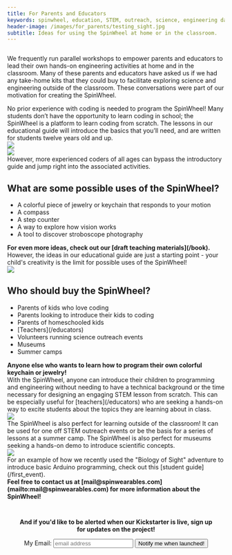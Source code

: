```yaml
---   
title: For Parents and Educators
keywords: spinwheel, education, STEM, outreach, science, engineering day, homeschool, parents, educators, engineering, computer science, physics
header-image: /images/for_parents/testing_sight.jpg
subtitle: Ideas for using the SpinWheel at home or in the classroom.
---
```






<div class="row">
<div class="column long-text">
<p>We frequently run parallel workshops to empower parents and educators to lead their own hands-on engineering activities at home and in the classroom. Many of these parents and educators have asked us if we had any take-home kits that they could buy to facilitate exploring science and engineering outside of the classroom. These conversations were part of our motivation for creating the SpinWheel.</p>
</div>
</div>


<div class="row dark-transparent ">
<div class="column large-text">
No prior experience with coding is needed to program the SpinWheel! Many students don’t have the opportunity to learn coding in school; the SpinWheel is a platform to learn coding from scratch. The lessons in our educational guide will introduce the basics that you’ll need, and are written for students twelve years old and up.
</div>
<div class="column column-long"><img src="/images/for_parents/final_cover.jpg"></div>
</div>


<div class="row row-small-reverse dark-transparent">
<div class="column column-long"><img src="/images/for_parents/compass_lesson.jpg"></div>
<div class="column large-text">
However, more experienced coders of all ages can bypass the introductory guide and jump right into the associated activities. 
</div>
</div>

<div class="row">
<div class="column long-text">
<h2>What are some possible uses of the SpinWheel?</h2>
<ul>
<li>A colorful piece of jewelry or keychain that responds to your motion</li>
<li>A compass</li>
<li>A step counter</li>
<li>A way to explore how vision works</li>
<li>A tool to discover stroboscope photography</li> 
</ul>
<strong>For even more ideas, check out our [draft teaching materials](/book).</strong>
</div>
</div>

<div class="row dark-transparent">
<div class="column large-text">
However, the ideas in our educational guide are just a starting point - your child's creativity is the limit for possible uses of the SpinWheel!
</div>
<div class="column column-long"><img src="/images/for_parents/kid_coding_spinwheel.jpg"></div>
</div>

<div class="row">
<div class="column long-text">
<h2>Who should buy the SpinWheel?</h2>
<ul>
<li>Parents of kids who love coding</li>
<li>Parents looking to introduce their kids to coding</li>
<li>Parents of homeschooled kids</li>
<li>[Teachers](/educators)</li>
<li>Volunteers running science outreach events</li> 
<li>Museums</li>
<li>Summer camps</li>
</ul>
<strong>Anyone else who wants to learn how to program their own colorful keychain or jewelry!</strong>
</div>
</div>

<div class="row dark-transparent ">
<div class="column large-text">
With the SpinWheel, anyone can introduce their children to programming and engineering without needing to have a technical background or the time necessary for designing an engaging STEM lesson from scratch. This can be especially useful for [teachers](/educators) who are seeking a hands-on way to excite students about the topics they are learning about in class. 
</div>
<div class="column column-long"><img src="/images/banners/colors_and_eye.png"></div>
</div>



<div class="row transparent">
<div class="column large-text">
The SpinWheel is also perfect for learning outside of the classroom! It can be used for one off STEM outreach events or be the basis for a series of lessons at a summer camp. The SpinWheel is also perfect for museums seeking a hands-on demo to introduce scientific concepts.
</div>
<div class="column column-long"><img src="/images/for_parents/testing_sight_2.jpg"></div>
</div>


<div class="row dark-transparent">
<div class="column">
For an example of how we recently used the "Biology of Sight" adventure to introduce basic Arduino programming, check out this [student guide](/first_event).
</div>
</div>

<div class="row transparent">
<div class="column">
<strong>Feel free to contact us at [mail@spinwearables.com](mailto:mail@spinwearables.com) for more information about the SpinWheel!</strong>
</div>
</div>

<div class="row dark">
<style>
form {
  margin: auto;
  width: 90%;
  text-align: center;
  padding: 1em;
}

form > input {
  margin: 0.2em;
  /*border-radius: 1.5em;*/
  padding: 0.5em 1em;
  text-align: center;
  border: none;
}
</style>
<form action="https://docs.google.com/forms/u/1/d/e/1FAIpQLScpB8NUWgx-FhHzPOE5s-GHF2pZI4DTbhna-90F1GGhoF2YQQ/formResponse" method="post" id="signup-form">
<p><strong>And if you'd like to be alerted when our Kickstarter is live, sign up for updates on the project!</strong></p>
<label>My Email:</label>
<input id="email" type="email" autocomplete="email" tabindex="0" aria-label="Your email" name="emailAddress" placeholder="email address" value="" required="" aria-invalid="true">
<input class="round-button" id="button" type="submit" value="Notify me when launched!" />
<!--<p style="width:70%;margin:1em auto 1em auto;">We will not email you more than twice, as we respect your time!</p>-->
</form>
<!--
<iframe src="https://docs.google.com/forms/d/e/1FAIpQLScpB8NUWgx-FhHzPOE5s-GHF2pZI4DTbhna-90F1GGhoF2YQQ/viewform?embedded=true" height="600" frameborder="0" marginheight="0" marginwidth="0" style="width:100%;">Loading…</iframe>
-->
</div>
